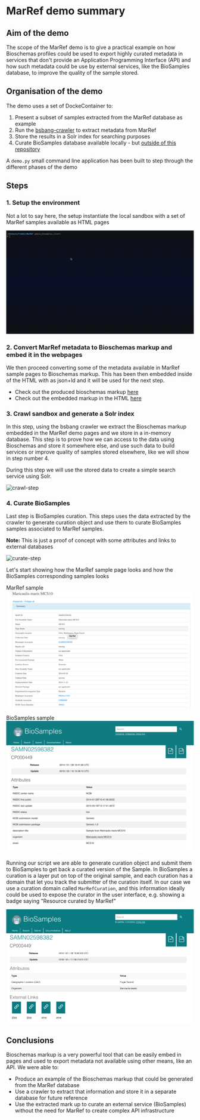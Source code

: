 # MarRef demo summary

## Aim of the demo

The scope of the MarRef demo is to give a practical example on
how Bioschemas profiles could be used to export highly curated metadata
in services that don't provide an Application Programming Interface (API)
and how such metadata could be use by external services, like the BioSamples database,
to improve the quality of the sample stored.

## Organisation of the demo

The demo uses a set of DockeContainer to:

1. Present a subset of samples extracted from the MarRef database as example
2. Run the [bsbang-crawler](https://github.com/justinccdev/bsbang-crawler) to extract metadata from MarRef
3. Store the results in a Solr index for searching purposes
4. Curate BioSamples database available locally - but [outside of this repository](https://github.com/EBIBioSamples/biosamples-v4)

A `demo.py` small command line application has been built to step through the different phases of the demo

## Steps

### 1. Setup the environment

Not a lot to say here, the setup instantiate the local sandbox with a set of MarRef samples available as 
HTML pages

![setup-step](summary/setup.gif)

### 2. Convert MarRef metadata to Bioschemas markup and embed it in the webpages

We then proceed converting some of the metadata available in MarRef sample pages to Bioschemas markup. This has been then embedded
inside of the HTML with as json+ld and it will be used for the next step.

- Check out the produced bioschemas markup [here](site/src/bioschemas/MMP00017418.json)
- Check out the embedded markup in the HTML [here](site/src/MMP00017418.html#L37)


### 3. Crawl sandbox and generate a Solr index

In this step, using the bsbang crawler we extract the Bioschemas markup embedded in the MarRef demo pages and
we store in a in-memory database. This step is to prove how we can access to the data using Bioschemas and store it
somewhere else, and use such data to build services or improve quality of samples stored elsewhere, like we will
show in step number 4. 

During this step we will use the stored data to create a simple search service using Solr.

![crawl-step](summary/crawl.gif)

### 4. Curate BioSamples

Last step is BioSamples curation. This steps uses the data extracted by the crawler to generate curation object
and use them to curate BioSamples samples associated to MarRef samples.

**Note:** This is just a proof of concept with some attributes and links to external databases

![curate-step](summary/curate.gif)

Let's start showing how the MarRef sample page looks and how the BioSamples corresponding samples looks

MarRef sample
![marref source](summary/marref_curation_origin.png)

BioSamples sample
![biosamples before curation](summary/sample_pre_curation.png)

Running our script we are able to generate curation object and submit them to BioSamples to get back a curated version
of the Sample. In BioSamples a curation is a layer put on top of the original sample, and each curation has
a domain that let you track the submitter of the curation itself. In our case we use a curation domain called
`MarRefCuration`, and this information ideally could be used to expose the curator in the user interface, e.g. showing
a badge saying "Resource curated by MarRef"

![biosamples-after-curation](summary/sample_after_curation.png)

## Conclusions

Bioschemas markup is a very powerful tool that can be easily embed in pages and used to export metadata not available 
using other means, like an API. 
We were able to:

- Produce an example of the Bioschemas markup that could be generated from the MarRef database
- Use a crawler to extract that information and store it in a separate database for future reference
- Use the extracted mark up to curate an external service (BioSamples) without the need for MarRef to create complex
  API infrastructure
  

